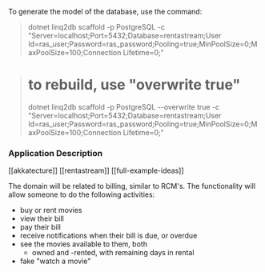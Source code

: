 
To generate the model of the database, use the command:

> dotnet linq2db scaffold -p PostgreSQL -c "Server=localhost;Port=5432;Database=rentastream;User Id=ras_user;Password=ras_password;Pooling=true;MinPoolSize=0;MaxPoolSize=100;Connection Lifetime=0;"

> # to rebuild, use "overwrite true"  
> dotnet linq2db scaffold -p PostgreSQL --overwrite true -c "Server=localhost;Port=5432;Database=rentastream;User Id=ras_user;Password=ras_password;Pooling=true;MinPoolSize=0;MaxPoolSize=100;Connection Lifetime=0;"


### Application Description

[[akkatecture]]
[[rentastream]]
[[full-example-ideas]]

The domain will be related to billing, similar to RCM's. The functionality will allow someone to do the following activities:
- buy or rent movies
- view their bill
- pay their bill
- receive notifications when their bill is due, or overdue
- see the movies available to them, both
    - owned and
      -rented, with remaining days in rental
- fake "watch a movie"
